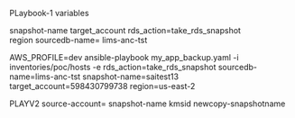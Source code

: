 PLaybook-1 variables

snapshot-name
target_account
rds_action=take_rds_snapshot   
region
sourcedb-name= lims-anc-tst

AWS_PROFILE=dev ansible-playbook my_app_backup.yaml -i inventories/poc/hosts -e rds_action=take_rds_snapshot sourcedb-name=lims-anc-tst snapshot-name=saitest13 target_account=598430799738 region=us-east-2 



PLAYV2
source-account=
snapshot-name
kmsid
newcopy-snapshotname
